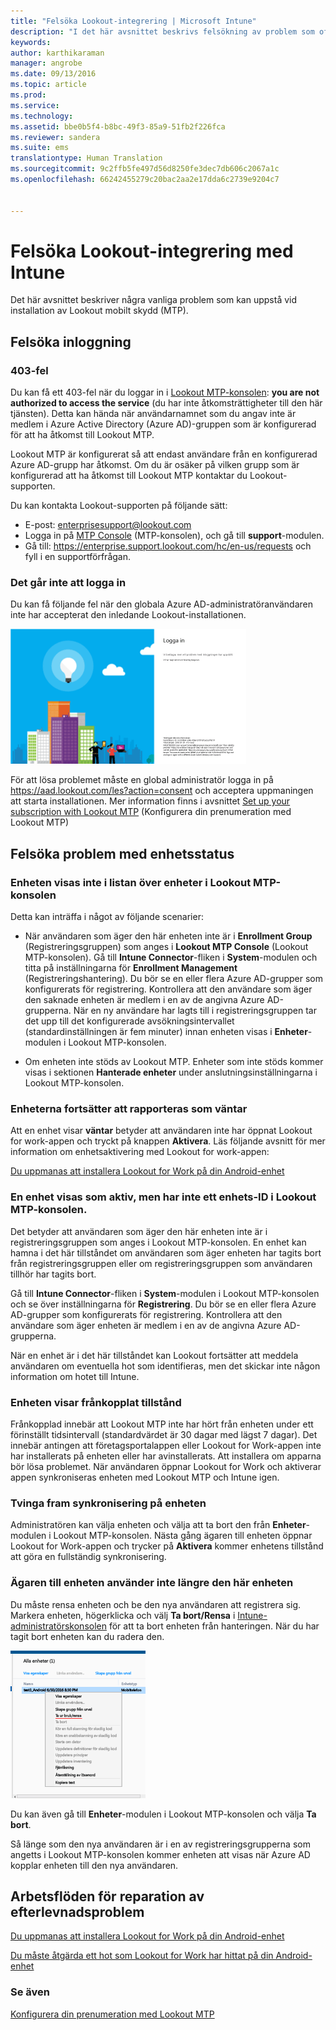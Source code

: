 ```yaml
---
title: "Felsöka Lookout-integrering | Microsoft Intune"
description: "I det här avsnittet beskrivs felsökning av problem som ofta uppstår vid Lookout-integrering"
keywords: 
author: karthikaraman
manager: angrobe
ms.date: 09/13/2016
ms.topic: article
ms.prod: 
ms.service: 
ms.technology: 
ms.assetid: bbe0b5f4-b8bc-49f3-85a9-51fb2f226fca
ms.reviewer: sandera
ms.suite: ems
translationtype: Human Translation
ms.sourcegitcommit: 9c2ffb5fe497d56d8250fe3dec7db606c2067a1c
ms.openlocfilehash: 66242455279c20bac2aa2e17dda6c2739e9204c7


---
```


# Felsöka Lookout-integrering med Intune
Det här avsnittet beskriver några vanliga problem som kan uppstå vid installation av Lookout mobilt skydd (MTP).
## Felsöka inloggning
### 403-fel
Du kan få ett 403-fel när du loggar in i [Lookout MTP-konsolen](https://aad.lookout.com):  **you are not authorized to access the service** (du har inte åtkomsträttigheter till den här tjänsten). Detta kan hända när användarnamnet som du angav inte är medlem i Azure Active Directory (Azure AD)-gruppen som är konfigurerad för att ha åtkomst till Lookout MTP.

Lookout MTP är konfigurerat så att endast användare från en konfigurerad Azure AD-grupp har åtkomst. Om du är osäker på vilken grupp som är konfigurerad att ha åtkomst till Lookout MTP kontaktar du Lookout-supporten.

Du kan kontakta Lookout-supporten på följande sätt:

* E-post: enterprisesupport@lookout.com
* Logga in på [MTP Console](http://aad.lookout.com) (MTP-konsolen), och gå till **support**-modulen.
* Gå till: https://enterprise.support.lookout.com/hc/en-us/requests och fyll i en supportförfrågan.

### Det går inte att logga in
Du kan få följande fel när den globala Azure AD-administratöranvändaren inte har accepterat den inledande Lookout-installationen.

![skärmbild av inloggningsskärmen för Lookout som visar inloggningsfelet](../media/mtp/lookout-mtp-consent-not-accepted-error.png)

För att lösa problemet måste en global administratör logga in på https://aad.lookout.com/les?action=consent och acceptera uppmaningen att starta installationen. Mer information finns i avsnittet [Set up your subscription with Lookout MTP](set-up-your-subscription-with-lookout-mtp.md) (Konfigurera din prenumeration med Lookout MTP)

## Felsöka problem med enhetsstatus

### Enheten visas inte i listan över enheter i Lookout MTP-konsolen

Detta kan inträffa i något av följande scenarier:
* När användaren som äger den här enheten inte är i **Enrollment Group** (Registreringsgruppen) som anges i **Lookout MTP Console** (Lookout MTP-konsolen).  Gå till **Intune Connector**-fliken i **System**-modulen och titta på inställningarna för **Enrollment Management** (Registreringshantering).  Du bör se en eller flera Azure AD-grupper som konfigurerats för registrering.  Kontrollera att den användare som äger den saknade enheten är medlem i en av de angivna Azure AD-grupperna.  När en ny användare har lagts till i registreringsgruppen tar det upp till det konfigurerade avsökningsintervallet (standardinställningen är fem minuter) innan enheten visas i **Enheter**-modulen i Lookout MTP-konsolen.

* Om enheten inte stöds av Lookout MTP.  Enheter som inte stöds kommer visas i sektionen **Hanterade enheter** under anslutningsinställningarna i Lookout MTP-konsolen.

### Enheterna fortsätter att rapporteras som **väntar**

Att en enhet visar **väntar** betyder att användaren inte har öppnat Lookout for work-appen och tryckt på knappen **Aktivera**. Läs följande avsnitt för mer information om enhetsaktivering med Lookout for work-appen:

[Du uppmanas att installera Lookout for Work på din Android-enhet ](http://docs.microsoft.com/intune/enduser/you-are-prompted-to-install-lookout-for-work-android)

### En enhet visas som aktiv, men har inte ett enhets-ID i Lookout MTP-konsolen.  
Det betyder att användaren som äger den här enheten inte är i registreringsgruppen som anges i Lookout MTP-konsolen.   En enhet kan hamna i det här tillståndet om användaren som äger enheten har tagits bort från registreringsgruppen eller om registreringsgruppen som användaren tillhör har tagits bort.

Gå till **Intune Connector**-fliken i **System**-modulen i Lookout MTP-konsolen och se över inställningarna för **Registrering**.  Du bör se en eller flera Azure AD-grupper som konfigurerats för registrering.  Kontrollera att den användare som äger enheten är medlem i en av de angivna Azure AD-grupperna.  

När en enhet är i det här tillståndet kan Lookout fortsätter att meddela användaren om eventuella hot som identifieras, men det skickar inte någon information om hotet till Intune.

### Enheten visar frånkopplat tillstånd

Frånkopplad innebär att Lookout MTP inte har hört från enheten under ett förinställt tidsintervall (standardvärdet är 30 dagar med lägst 7 dagar). Det innebär antingen att företagsportalappen eller Lookout for Work-appen inte har installerats på enheten eller har avinstallerats. Att installera om apparna bör lösa problemet. När användaren öppnar Lookout for Work och aktiverar appen synkroniseras enheten med Lookout MTP och Intune igen.    

### Tvinga fram synkronisering på enheten
Administratören kan välja enheten och välja att ta bort den från **Enheter**-modulen i Lookout MTP-konsolen.   Nästa gång ägaren till enheten öppnar Lookout for Work-appen och trycker på **Aktivera** kommer enhetens tillstånd att göra en fullständig synkronisering.

### Ägaren till enheten använder inte längre den här enheten
Du måste rensa enheten och be den nya användaren att registrera sig.  Markera enheten, högerklicka och välj **Ta bort/Rensa** i [Intune-administratörskonsolen](https://manage.microsoft.com) för att ta bort enheten från hanteringen. När du har tagit bort enheten kan du radera den.

![skärmbild som visar enhetsmodulen i Intune-administratörskonsolen och alternativet Ta bort/Rensa](../media/mtp/mtp-retire-device-intune-console.png)

Du kan även gå till **Enheter**-modulen i Lookout MTP-konsolen och välja **Ta bort**.  

Så länge som den nya användaren är i en av registreringsgrupperna som angetts i Lookout MTP-konsolen kommer enheten att visas när Azure AD kopplar enheten till den nya användaren.

## Arbetsflöden för reparation av efterlevnadsproblem
[Du uppmanas att installera Lookout for Work på din Android-enhet]( http://docs.microsoft.com/intune/enduser/you-are-prompted-to-install-lookout-for-work-android)

[Du måste åtgärda ett hot som Lookout for Work har hittat på din Android-enhet ](http://docs.microsoft.com/intune/enduser/you-need-to-resolve-a-threat-found-by-lookout-for-work-android)


### Se även
[Konfigurera din prenumeration med Lookout MTP](set-up-your-subscription-with-lookout-mtp.md)



<!--HONumber=Sep16_HO2-->


